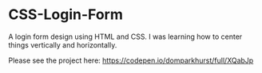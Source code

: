 # CSS-Login-Form
A login form design using HTML and CSS. I was learning how to center things vertically and horizontally.


Please see the project here: https://codepen.io/domparkhurst/full/XQabJp
